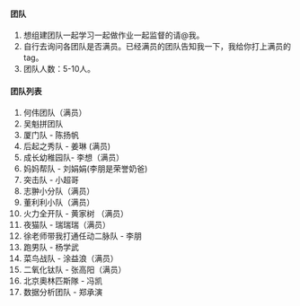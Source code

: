 #### 团队
1. 想组建团队一起学习一起做作业一起监督的请@我。
2. 自行去询问各团队是否满员。已经满员的团队告知我一下，我给你打上满员的tag。
3. 团队人数：5-10人。

#### 团队列表
1. 何伟团队（满员）
2. 吴魁拼团队
3. 厦门队 - 陈扬帆
4. 后起之秀队 - 姜琳 (满员)
5. 成长幼稚园队- 李想（满员）
6. 妈妈帮队 - 刘娟娟(李朋是荣誉奶爸)
7. 突击队 - 小超哥
8. 志翀小分队（满员）
9. 董利利小队（满员）
10. 火力全开队 - 黄家树 （满员）
11. 夜猫队 - 瑞瑞瑞（满员）
12. 徐老师带我打通任动二脉队 - 李朋
13. 跑男队 - 杨学武
14. 菜鸟战队 - 涂益浪（满员）
15. 二氧化钛队 - 张高阳（满员）
16. 北京奧林匹斯隊 - 冯凯
17. 数据分析团队 - 郑承演